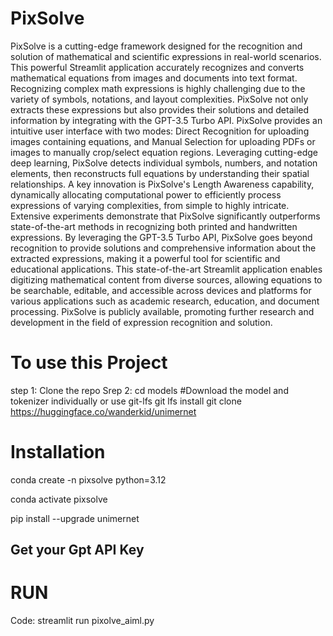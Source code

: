 # PixSolve
PixSolve is a cutting-edge framework designed for the recognition and solution of mathematical and scientific expressions in real-world scenarios. This powerful Streamlit application accurately recognizes and converts mathematical equations from images and documents into text format. Recognizing complex math expressions is highly challenging due to the variety of symbols, notations, and layout complexities. PixSolve not only extracts these expressions but also provides their solutions and detailed information by integrating with the GPT-3.5 Turbo API. PixSolve provides an intuitive user interface with two modes: Direct Recognition for uploading images containing equations, and Manual Selection for uploading PDFs or images to manually crop/select equation regions. Leveraging cutting-edge deep learning, PixSolve detects individual symbols, numbers, and notation elements, then reconstructs full equations by understanding their spatial relationships. A key innovation is PixSolve's Length Awareness capability, dynamically allocating computational power to efficiently process expressions of varying complexities, from simple to highly intricate. Extensive experiments demonstrate that PixSolve significantly outperforms state-of-the-art methods in recognizing both printed and handwritten expressions. By leveraging the GPT-3.5 Turbo API, PixSolve goes beyond recognition to provide solutions and comprehensive information about the extracted expressions, making it a powerful tool for scientific and educational applications. This state-of-the-art Streamlit application enables digitizing mathematical content from diverse sources, allowing equations to be searchable, editable, and accessible across devices and platforms for various applications such as academic research, education, and document processing. PixSolve is publicly available, promoting further research and development in the field of expression recognition and solution.

# To use this Project
step 1: Clone the repo
Srep 2: cd models
#Download the model and tokenizer individually or use git-lfs
git lfs install
git clone https://huggingface.co/wanderkid/unimernet

# Installation 
conda create -n pixsolve python=3.12

conda activate pixsolve

pip install --upgrade unimernet

## Get your Gpt API Key

# RUN
Code: streamlit run pixolve_aiml.py